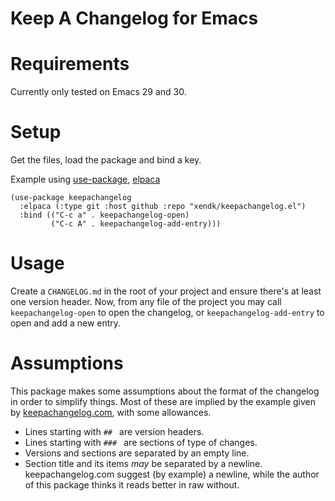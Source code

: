 # Keep A Changelog for Emacs

# Requirements

Currently only tested on Emacs 29 and 30.

# Setup

Get the files, load the package and bind a key.

Example using [use-package](https://github.com/jwiegley/use-package),
[elpaca](https://github.com/progfolio/elpaca)

``` emacs-lisp
(use-package keepachangelog
  :elpaca (:type git :host github :repo "xendk/keepachangelog.el")
  :bind (("C-c a" . keepachangelog-open)
         ("C-c A" . keepachangelog-add-entry)))
```

# Usage

Create a `CHANGELOG.md` in the root of your project and ensure there's
at least one version header. Now, from any file of the project you may
call `keepachangelog-open` to open the changelog, or
`keepachangelog-add-entry` to open and add a new entry.

# Assumptions

This package makes some assumptions about the format of the changelog
in order to simplify things. Most of these are implied by the example
given by
[keepachangelog.com](https://raw.githubusercontent.com/olivierlacan/keep-a-changelog/refs/heads/main/CHANGELOG.md),
with some allowances.

- Lines starting with `## ` are version headers.
- Lines starting with `### ` are sections of type of changes.
- Versions and sections are separated by an empty line.
- Section title and its items *may* be separated by a newline.
  keepachangelog.com suggest (by example) a newline, while the author
  of this package thinks it reads better in raw without.
